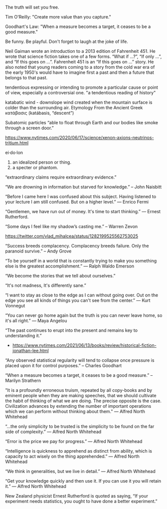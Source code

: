 The truth will set you free.

Tim O'Reilly: "Create more value than you capture."

Goodhart's Law: "When a measure becomes a target, it ceases to be a good measure."

Be funny. Be playful. Don't forget to laugh at the joke of life.

Neil Gaiman wrote an introduction to a 2013 edition of Fahrenheit 451. He wrote that science fiction takes one of a few forms. “What if ...?”, “If only ...”, and “If this goes on ...”. Fahrenheit 451 is an “If this goes on ...” story. He also noted that young readers coming to a story from the cold war era of the early 1950's would have to imagine first a past and then a future that belongs to that past.

tendentious
expressing or intending to promote a particular cause or point of view, especially a controversial one.
"a tendentious reading of history"

katabatic wind - downslope wind created when the mountain surface is colder than the surrounding air.
Etymology
From the Ancient Greek κατάβασις (katábasis, “descent”)


Subatomic particles “able to float through Earth and our bodies like smoke through a screen door.”

https://www.nytimes.com/2020/06/17/science/xenon-axions-neutrinos-tritium.html



ei·do·lon
1. an idealized person or thing.
2. a specter or phantom.

“extraordinary claims require extraordinary evidence.”


“We are drowning in information but starved for knowledge.”
– John Naisbitt

“Before I came here I was confused about this subject. Having listened to your lecture I am still confused. But on a higher level.”
― Enrico Fermi

“Gentlemen, we have run out of money. It's time to start thinking.”
― Ernest Rutherford.

“Some days I feel like my shadow’s casting me.”
– Warren Zevon


https://twitter.com/vlad_mihalcea/status/1282199525562753025


“Success breeds complacency. Complacency breeds failure. Only the paranoid survive.”
– Andy Grove


“To be yourself in a world that is constantly trying to make you something else is the greatest accomplishment.”
― Ralph Waldo Emerson


“We become the stories that we tell about ourselves.”

“It's not madness, It's differently sane.”

“I want to stay as close to the edge as I can without going over. Out on the edge you see all kinds of things you can't see from the center.” ― Kurt Vonnegut

“You can never go home again but the truth is you can never leave home, so it's all right.” ― Maya Angelou


“The past continues to erupt into the present and remains key to understanding it.”
- https://www.nytimes.com/2021/06/13/books/review/historical-fiction-jonathan-lee.html


“Any observed statistical regularity will tend to collapse once pressure is placed upon it for control purposes.” – Charles Goodhart

“When a measure becomes a target, it ceases to be a good measure.” – Marilyn Strathern

"It is a profoundly erroneous truism, repeated by all copy-books and by eminent people when they are making speeches, that we should cultivate the habit of thinking of what we are doing. The precise opposite is the case. Civilization advances by extending the number of important operations which we can perform without thinking about them."
― Alfred North Whitehead

“...the only simplicity to be trusted is the simplicity to be found on the far side of complexity.”
― Alfred North Whitehead

“Error is the price we pay for progress.”
― Alfred North Whitehead

“Intelligence is quickness to apprehend as distinct from ability, which is capacity to act wisely on the thing apprehended.”
― Alfred North Whitehead

“We think in generalities, but we live in detail.”
― Alfred North Whitehead

“Get your knowledge quickly and then use it. If you can use it you will retain it.”
― Alfred North Whitehead

New Zealand physicist Ernest Rutherford is quoted as saying, “If your experiment needs statistics, you ought to have done a better experiment.”

